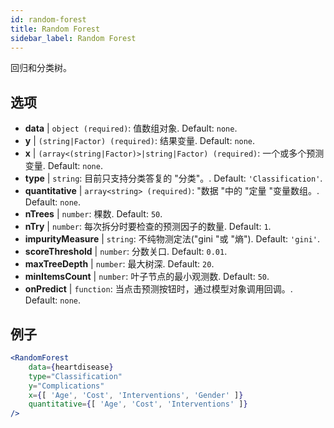 ```yaml
---
id: random-forest
title: Random Forest
sidebar_label: Random Forest
---
```


回归和分类树。

## 选项

* __data__ | `object (required)`: 值数组对象. Default: `none`.
* __y__ | `(string|Factor) (required)`: 结果变量. Default: `none`.
* __x__ | `(array<(string|Factor)>|string|Factor) (required)`: 一个或多个预测变量. Default: `none`.
* __type__ | `string`: 目前只支持分类答复的 "分类"。. Default: `'Classification'`.
* __quantitative__ | `array<string> (required)`: "数据 "中的 "定量 "变量数组。. Default: `none`.
* __nTrees__ | `number`: 棵数. Default: `50`.
* __nTry__ | `number`: 每次拆分时要检查的预测因子的数量. Default: `1`.
* __impurityMeasure__ | `string`: 不纯物测定法("gini "或 "熵"). Default: `'gini'`.
* __scoreThreshold__ | `number`: 分数关口. Default: `0.01`.
* __maxTreeDepth__ | `number`: 最大树深. Default: `20`.
* __minItemsCount__ | `number`: 叶子节点的最小观测数. Default: `50`.
* __onPredict__ | `function`: 当点击预测按钮时，通过模型对象调用回调。. Default: `none`.


## 例子

```jsx live
<RandomForest 
    data={heartdisease} 
    type="Classification"
    y="Complications"
    x={[ 'Age', 'Cost', 'Interventions', 'Gender' ]}
    quantitative={[ 'Age', 'Cost', 'Interventions' ]}
/>
```

